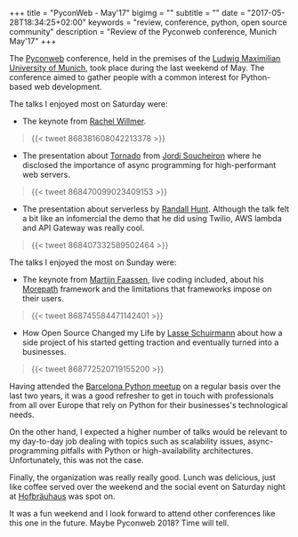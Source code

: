 +++
title = "PyconWeb - May'17"
bigimg = ""
subtitle = ""
date = "2017-05-28T18:34:25+02:00"
keywords = "review, conference, python, open source community"
description = "Review of the Pyconweb conference, Munich May'17"
+++

The [Pyconweb](https//pyconweb.com) conference, held in the premises of the [Ludwig Maximilian University of Munich](https://lmu.edu), took place during the last weekend of May. The conference aimed to gather people with a common interest for Python-based web development.
<!--more-->

The talks I enjoyed most on Saturday were:

- The keynote from [Rachel Willmer](https://twitter.com/rwillmer).
<blockquote class="twitter-tweet tw-align-center">{{< tweet 868381608042213378 >}}</blockquote>

- The presentation about [Tornado](https://github.com/tornadoweb/tornado) from [Jordi Soucheiron](https://twitter.com/jordixou) where he disclosed the importance of async programming for high-performant web servers.
<blockquote class="twitter-tweet tw-align-center">{{< tweet 868470099023409153 >}}</blockquote>

- The presentation about serverless by [Randall Hunt](https://twitter.com/jrhunt). Although the talk felt a bit like an infomercial the demo that he did using Twilio, AWS lambda and API Gateway was really cool.
<blockquote class="twitter-tweet tw-align-center">{{< tweet 868407332589502464 >}}</blockquote>

The talks I enjoyed the most on Sunday were:

- The keynote from [Martijn Faassen](https://twitter.com/faassen), live coding included, about his [Morepath](https://github.com/morepath/morepath) framework and the limitations that frameworks impose on their users.
<blockquote class="twitter-tweet tw-align-center">{{< tweet 868745584471142401 >}}</blockquote>

- How Open Source Changed my Life by [Lasse Schuirmann](https://twitter.com/LSchuirmann) about how a side project of his started getting traction and eventually turned into a businesses.
<blockquote class="twitter-tweet tw-align-center">{{< tweet 868772520719155200 >}}</blockquote>

Having attended the [Barcelona Python meetup](https://www.meetup.com/python-185/) on a regular basis over the last two years, it was a good refresher to get in touch with professionals from all over Europe that rely on Python for their businesses's technological needs.

On the other hand, I expected a higher number of talks would be relevant to my day-to-day job dealing with topics such as scalability issues, async-programming pitfalls with Python or high-availability architectures. Unfortunately, this was not the case.

Finally, the organization was really really good. Lunch was delicious, just like coffee served over the weekend and the social event on Saturday night at [Hofbräuhaus](https://en.wikipedia.org/wiki/Hofbr%C3%A4uhaus_am_Platzl) was spot on.

It was a fun weekend and I look forward to attend other conferences like this one in the future. Maybe Pyconweb 2018? Time will tell.
